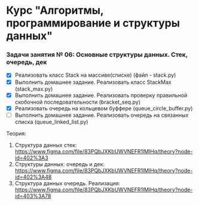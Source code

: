 # Курс "Алгоритмы, программирование и структуры данных"

### Задачи занятия № 06: Основные структуры данных. Стек, очередь, дек

- [X] Реализовать класс Stack на массиве(списке) (файл - stack.py)
- [X] Выполнить домашнее задание. Реализовать класс StackMax (stack_max.py)
- [X] Выполнить домашнее задание. Реализовать проверку правильной скобочной последовательности (bracket_seq.py)
- [X] Реализовать очередь на кольцевом буффере (queue_circle_buffer.py)
- [ ] Выполнить домашнее задание. Реализовать очередь на связанных списка (queue_linked_list.py)

Теория: 
1. Структура данных стек: https://www.figma.com/file/83PQbJXKbUWVNEFR1lMlHq/theory?node-id=402%3A3
2. Структуры данных: очередь и дек: https://www.figma.com/file/83PQbJXKbUWVNEFR1lMlHq/theory?node-id=402%3A48
3. Структура данных очередь. Реализация: https://www.figma.com/file/83PQbJXKbUWVNEFR1lMlHq/theory?node-id=403%3A78
